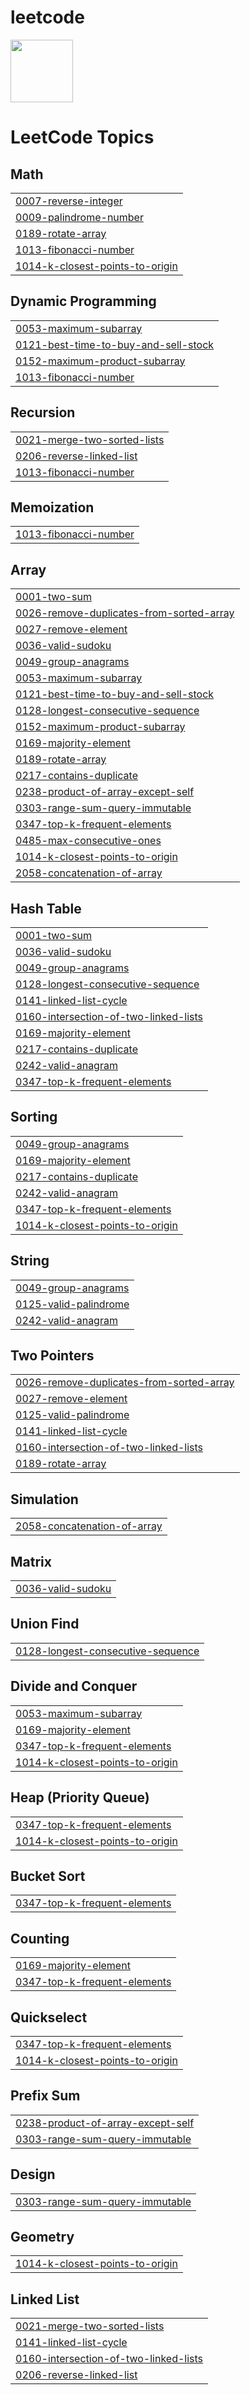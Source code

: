 # leetcode
<img src="https://upload.wikimedia.org/wikipedia/commons/thumb/0/0a/LeetCode_Logo_black_with_text.svg/1280px-LeetCode_Logo_black_with_text.svg.png" height="100">

<!---LeetCode Topics Start-->
# LeetCode Topics
## Math
|  |
| ------- |
| [0007-reverse-integer](https://github.com/rush4n/leetcode/tree/master/0007-reverse-integer) |
| [0009-palindrome-number](https://github.com/rush4n/leetcode/tree/master/0009-palindrome-number) |
| [0189-rotate-array](https://github.com/rush4n/leetcode/tree/master/0189-rotate-array) |
| [1013-fibonacci-number](https://github.com/rush4n/leetcode/tree/master/1013-fibonacci-number) |
| [1014-k-closest-points-to-origin](https://github.com/rush4n/leetcode/tree/master/1014-k-closest-points-to-origin) |
## Dynamic Programming
|  |
| ------- |
| [0053-maximum-subarray](https://github.com/rush4n/leetcode/tree/master/0053-maximum-subarray) |
| [0121-best-time-to-buy-and-sell-stock](https://github.com/rush4n/leetcode/tree/master/0121-best-time-to-buy-and-sell-stock) |
| [0152-maximum-product-subarray](https://github.com/rush4n/leetcode/tree/master/0152-maximum-product-subarray) |
| [1013-fibonacci-number](https://github.com/rush4n/leetcode/tree/master/1013-fibonacci-number) |
## Recursion
|  |
| ------- |
| [0021-merge-two-sorted-lists](https://github.com/rush4n/leetcode/tree/master/0021-merge-two-sorted-lists) |
| [0206-reverse-linked-list](https://github.com/rush4n/leetcode/tree/master/0206-reverse-linked-list) |
| [1013-fibonacci-number](https://github.com/rush4n/leetcode/tree/master/1013-fibonacci-number) |
## Memoization
|  |
| ------- |
| [1013-fibonacci-number](https://github.com/rush4n/leetcode/tree/master/1013-fibonacci-number) |
## Array
|  |
| ------- |
| [0001-two-sum](https://github.com/rush4n/leetcode/tree/master/0001-two-sum) |
| [0026-remove-duplicates-from-sorted-array](https://github.com/rush4n/leetcode/tree/master/0026-remove-duplicates-from-sorted-array) |
| [0027-remove-element](https://github.com/rush4n/leetcode/tree/master/0027-remove-element) |
| [0036-valid-sudoku](https://github.com/rush4n/leetcode/tree/master/0036-valid-sudoku) |
| [0049-group-anagrams](https://github.com/rush4n/leetcode/tree/master/0049-group-anagrams) |
| [0053-maximum-subarray](https://github.com/rush4n/leetcode/tree/master/0053-maximum-subarray) |
| [0121-best-time-to-buy-and-sell-stock](https://github.com/rush4n/leetcode/tree/master/0121-best-time-to-buy-and-sell-stock) |
| [0128-longest-consecutive-sequence](https://github.com/rush4n/leetcode/tree/master/0128-longest-consecutive-sequence) |
| [0152-maximum-product-subarray](https://github.com/rush4n/leetcode/tree/master/0152-maximum-product-subarray) |
| [0169-majority-element](https://github.com/rush4n/leetcode/tree/master/0169-majority-element) |
| [0189-rotate-array](https://github.com/rush4n/leetcode/tree/master/0189-rotate-array) |
| [0217-contains-duplicate](https://github.com/rush4n/leetcode/tree/master/0217-contains-duplicate) |
| [0238-product-of-array-except-self](https://github.com/rush4n/leetcode/tree/master/0238-product-of-array-except-self) |
| [0303-range-sum-query-immutable](https://github.com/rush4n/leetcode/tree/master/0303-range-sum-query-immutable) |
| [0347-top-k-frequent-elements](https://github.com/rush4n/leetcode/tree/master/0347-top-k-frequent-elements) |
| [0485-max-consecutive-ones](https://github.com/rush4n/leetcode/tree/master/0485-max-consecutive-ones) |
| [1014-k-closest-points-to-origin](https://github.com/rush4n/leetcode/tree/master/1014-k-closest-points-to-origin) |
| [2058-concatenation-of-array](https://github.com/rush4n/leetcode/tree/master/2058-concatenation-of-array) |
## Hash Table
|  |
| ------- |
| [0001-two-sum](https://github.com/rush4n/leetcode/tree/master/0001-two-sum) |
| [0036-valid-sudoku](https://github.com/rush4n/leetcode/tree/master/0036-valid-sudoku) |
| [0049-group-anagrams](https://github.com/rush4n/leetcode/tree/master/0049-group-anagrams) |
| [0128-longest-consecutive-sequence](https://github.com/rush4n/leetcode/tree/master/0128-longest-consecutive-sequence) |
| [0141-linked-list-cycle](https://github.com/rush4n/leetcode/tree/master/0141-linked-list-cycle) |
| [0160-intersection-of-two-linked-lists](https://github.com/rush4n/leetcode/tree/master/0160-intersection-of-two-linked-lists) |
| [0169-majority-element](https://github.com/rush4n/leetcode/tree/master/0169-majority-element) |
| [0217-contains-duplicate](https://github.com/rush4n/leetcode/tree/master/0217-contains-duplicate) |
| [0242-valid-anagram](https://github.com/rush4n/leetcode/tree/master/0242-valid-anagram) |
| [0347-top-k-frequent-elements](https://github.com/rush4n/leetcode/tree/master/0347-top-k-frequent-elements) |
## Sorting
|  |
| ------- |
| [0049-group-anagrams](https://github.com/rush4n/leetcode/tree/master/0049-group-anagrams) |
| [0169-majority-element](https://github.com/rush4n/leetcode/tree/master/0169-majority-element) |
| [0217-contains-duplicate](https://github.com/rush4n/leetcode/tree/master/0217-contains-duplicate) |
| [0242-valid-anagram](https://github.com/rush4n/leetcode/tree/master/0242-valid-anagram) |
| [0347-top-k-frequent-elements](https://github.com/rush4n/leetcode/tree/master/0347-top-k-frequent-elements) |
| [1014-k-closest-points-to-origin](https://github.com/rush4n/leetcode/tree/master/1014-k-closest-points-to-origin) |
## String
|  |
| ------- |
| [0049-group-anagrams](https://github.com/rush4n/leetcode/tree/master/0049-group-anagrams) |
| [0125-valid-palindrome](https://github.com/rush4n/leetcode/tree/master/0125-valid-palindrome) |
| [0242-valid-anagram](https://github.com/rush4n/leetcode/tree/master/0242-valid-anagram) |
## Two Pointers
|  |
| ------- |
| [0026-remove-duplicates-from-sorted-array](https://github.com/rush4n/leetcode/tree/master/0026-remove-duplicates-from-sorted-array) |
| [0027-remove-element](https://github.com/rush4n/leetcode/tree/master/0027-remove-element) |
| [0125-valid-palindrome](https://github.com/rush4n/leetcode/tree/master/0125-valid-palindrome) |
| [0141-linked-list-cycle](https://github.com/rush4n/leetcode/tree/master/0141-linked-list-cycle) |
| [0160-intersection-of-two-linked-lists](https://github.com/rush4n/leetcode/tree/master/0160-intersection-of-two-linked-lists) |
| [0189-rotate-array](https://github.com/rush4n/leetcode/tree/master/0189-rotate-array) |
## Simulation
|  |
| ------- |
| [2058-concatenation-of-array](https://github.com/rush4n/leetcode/tree/master/2058-concatenation-of-array) |
## Matrix
|  |
| ------- |
| [0036-valid-sudoku](https://github.com/rush4n/leetcode/tree/master/0036-valid-sudoku) |
## Union Find
|  |
| ------- |
| [0128-longest-consecutive-sequence](https://github.com/rush4n/leetcode/tree/master/0128-longest-consecutive-sequence) |
## Divide and Conquer
|  |
| ------- |
| [0053-maximum-subarray](https://github.com/rush4n/leetcode/tree/master/0053-maximum-subarray) |
| [0169-majority-element](https://github.com/rush4n/leetcode/tree/master/0169-majority-element) |
| [0347-top-k-frequent-elements](https://github.com/rush4n/leetcode/tree/master/0347-top-k-frequent-elements) |
| [1014-k-closest-points-to-origin](https://github.com/rush4n/leetcode/tree/master/1014-k-closest-points-to-origin) |
## Heap (Priority Queue)
|  |
| ------- |
| [0347-top-k-frequent-elements](https://github.com/rush4n/leetcode/tree/master/0347-top-k-frequent-elements) |
| [1014-k-closest-points-to-origin](https://github.com/rush4n/leetcode/tree/master/1014-k-closest-points-to-origin) |
## Bucket Sort
|  |
| ------- |
| [0347-top-k-frequent-elements](https://github.com/rush4n/leetcode/tree/master/0347-top-k-frequent-elements) |
## Counting
|  |
| ------- |
| [0169-majority-element](https://github.com/rush4n/leetcode/tree/master/0169-majority-element) |
| [0347-top-k-frequent-elements](https://github.com/rush4n/leetcode/tree/master/0347-top-k-frequent-elements) |
## Quickselect
|  |
| ------- |
| [0347-top-k-frequent-elements](https://github.com/rush4n/leetcode/tree/master/0347-top-k-frequent-elements) |
| [1014-k-closest-points-to-origin](https://github.com/rush4n/leetcode/tree/master/1014-k-closest-points-to-origin) |
## Prefix Sum
|  |
| ------- |
| [0238-product-of-array-except-self](https://github.com/rush4n/leetcode/tree/master/0238-product-of-array-except-self) |
| [0303-range-sum-query-immutable](https://github.com/rush4n/leetcode/tree/master/0303-range-sum-query-immutable) |
## Design
|  |
| ------- |
| [0303-range-sum-query-immutable](https://github.com/rush4n/leetcode/tree/master/0303-range-sum-query-immutable) |
## Geometry
|  |
| ------- |
| [1014-k-closest-points-to-origin](https://github.com/rush4n/leetcode/tree/master/1014-k-closest-points-to-origin) |
## Linked List
|  |
| ------- |
| [0021-merge-two-sorted-lists](https://github.com/rush4n/leetcode/tree/master/0021-merge-two-sorted-lists) |
| [0141-linked-list-cycle](https://github.com/rush4n/leetcode/tree/master/0141-linked-list-cycle) |
| [0160-intersection-of-two-linked-lists](https://github.com/rush4n/leetcode/tree/master/0160-intersection-of-two-linked-lists) |
| [0206-reverse-linked-list](https://github.com/rush4n/leetcode/tree/master/0206-reverse-linked-list) |
<!---LeetCode Topics End-->